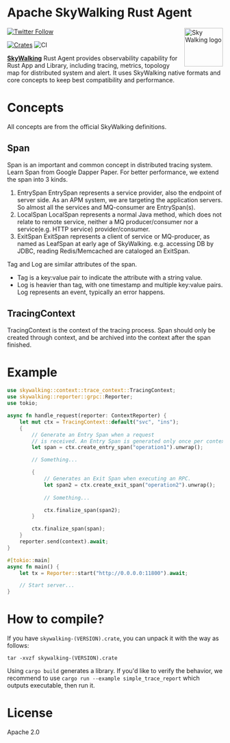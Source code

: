 Apache SkyWalking Rust Agent
==========

<img src="http://skywalking.apache.org/assets/logo.svg" alt="Sky Walking logo" height="90px" align="right" />

[![Twitter Follow](https://img.shields.io/twitter/follow/asfskywalking.svg?style=for-the-badge&label=Follow&logo=twitter)](https://twitter.com/AsfSkyWalking)

[![Crates](https://img.shields.io/badge/skywalking-crates.io-blue)](https://crates.io/crates/skywalking)
![CI](https://github.com/apache/skywalking-rust/workflows/CI/badge.svg?branch=master)


[**SkyWalking**](https://github.com/apache/skywalking) Rust Agent provides observability capability for Rust App and Library, 
including tracing, metrics, topology map for distributed system and alert.
It uses SkyWalking native formats and core concepts to keep best compatibility and performance.

# Concepts
All concepts are from the official SkyWalking definitions.
## Span
Span is an important and common concept in distributed tracing system. Learn Span from Google Dapper Paper.
For better performance, we extend the span into 3 kinds.
   
1. EntrySpan EntrySpan represents a service provider, also the endpoint of server side. As an APM system, we are targeting the application servers. So almost all the services and MQ-consumer are EntrySpan(s).
2. LocalSpan LocalSpan represents a normal Java method, which does not relate to remote service, neither a MQ producer/consumer nor a service(e.g. HTTP service) provider/consumer.
3. ExitSpan ExitSpan represents a client of service or MQ-producer, as named as LeafSpan at early age of SkyWalking. e.g. accessing DB by JDBC, reading Redis/Memcached are cataloged an ExitSpan.

Tag and Log are similar attributes of the span. 
- Tag is a key:value pair to indicate the attribute with a string value.
- Log is heavier than tag, with one timestamp and multiple key:value pairs. Log represents an event, typically an error happens.

## TracingContext
TracingContext is the context of the tracing process. Span should only be created through context, and be archived into the
context after the span finished.

# Example

```rust
use skywalking::context::trace_context::TracingContext;
use skywalking::reporter::grpc::Reporter;
use tokio;

async fn handle_request(reporter: ContextReporter) {
    let mut ctx = TracingContext::default("svc", "ins");
    {
        // Generate an Entry Span when a request
        // is received. An Entry Span is generated only once per context.
        let span = ctx.create_entry_span("operation1").unwrap();

        // Something...

        {
            // Generates an Exit Span when executing an RPC.
            let span2 = ctx.create_exit_span("operation2").unwrap();
            
            // Something...

            ctx.finalize_span(span2);
        }

        ctx.finalize_span(span);
    }
    reporter.send(context).await;
}

#[tokio::main]
async fn main() {
    let tx = Reporter::start("http://0.0.0.0:11800").await;

    // Start server...
}
```

# How to compile?
If you have `skywalking-(VERSION).crate`, you can unpack it with the way as follows:

```
tar -xvzf skywalking-(VERSION).crate
```

Using `cargo build` generates a library. If you'd like to verify the behavior, we recommend to use `cargo run --example simple_trace_report`
which outputs executable, then run it.

# License
Apache 2.0
